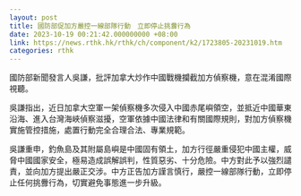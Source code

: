 ```yaml
---
layout: post
title: 國防部促加方嚴控一線部隊行動　立即停止挑釁行為
date: 2023-10-19 00:21:42.000000000 +08:00
link: https://news.rthk.hk/rthk/ch/component/k2/1723805-20231019.htm
categories: rthk
---
```


國防部新聞發言人吳謙，批評加拿大炒作中國戰機攔截加方偵察機，意在混淆國際視聽。

吳謙指出，近日加拿大空軍一架偵察機多次侵入中國赤尾嶼領空，並抵近中國華東沿海、進入台灣海峽偵察滋擾，空軍依據中國法律和有關國際規則，對加方偵察機實施管控措施，處置行動完全合理合法、專業規範。

吳謙重申，釣魚島及其附屬島嶼是中國固有領土，加方行徑嚴重侵犯中國主權，威脅中國國家安全，極易造成誤解誤判，性質惡劣、十分危險。中方對此予以強烈譴責，並向加方提出嚴正交涉。中方正告加方謹言慎行，嚴控一線部隊行動，立即停止任何挑釁行為，切實避免事態進一步升級。
